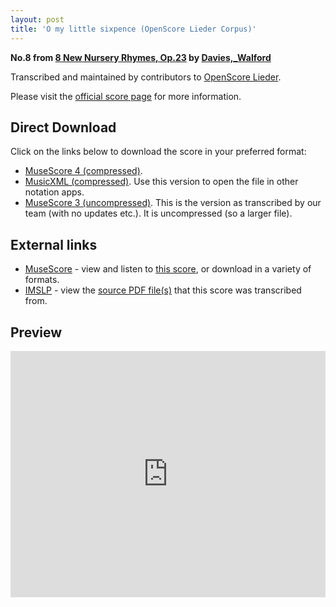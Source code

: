 ```yaml
---
layout: post
title: 'O my little sixpence (OpenScore Lieder Corpus)'
---
```


__No.8 from [8 New Nursery Rhymes, Op.23](https://fourscoreandmore.org/OpenScore/Davies%2C_Walford/8_New_Nursery_Rhymes%2C_Op.23/) by [Davies,_Walford](https://fourscoreandmore.org/OpenScore/Davies%2C_Walford)__

Transcribed and maintained by contributors to [OpenScore Lieder].

Please visit the [official score page] for more information.

[official score page]: https://musescore.com/openscore-lieder-corpus/scores/6218743
[OpenScore Lieder]: https://musescore.com/openscore-lieder-corpus

## Direct Download

Click on the links below to download the score in your preferred format:
- [MuseScore 4 (compressed)](https://fourscoreandmore.org/OpenScore/Davies%2C_Walford/8_New_Nursery_Rhymes%2C_Op.23/8_O_my_little_sixpence.mscz).
- [MusicXML (compressed)](https://fourscoreandmore.org/OpenScore/Davies%2C_Walford/8_New_Nursery_Rhymes%2C_Op.23/8_O_my_little_sixpence.mxl). Use this version to open the file in other notation apps.
- [MuseScore 3 (uncompressed)](https://raw.githubusercontent.com/OpenScore/Lieder/refs/heads/main/scores/Davies%2C_Walford/8_New_Nursery_Rhymes%2C_Op.23/8_O_my_little_sixpence/lc6218743.mscx). This is the version as transcribed by our team (with no updates etc.). It is uncompressed (so a larger file).

## External links

- [MuseScore] - view and listen to [this score][MuseScore], or download in a variety of formats.
- [IMSLP] - view the [source PDF file(s)][IMSLP] that this score was transcribed from.

[MuseScore]: https://musescore.com/score/6218743
[IMSLP]: https://imslp.org/wiki/Special:ReverseLookup/333826

## Preview

<iframe width="100%" height="394" src="https://musescore.com/openscore-lieder-corpus/scores/6218743/embed" frameborder="0" allowfullscreen allow="autoplay; fullscreen"></iframe>
